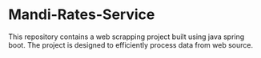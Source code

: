 # Mandi-Rates-Service
This repository contains a web scrapping project built using java spring boot. The project is designed to efficiently process data from web source.
